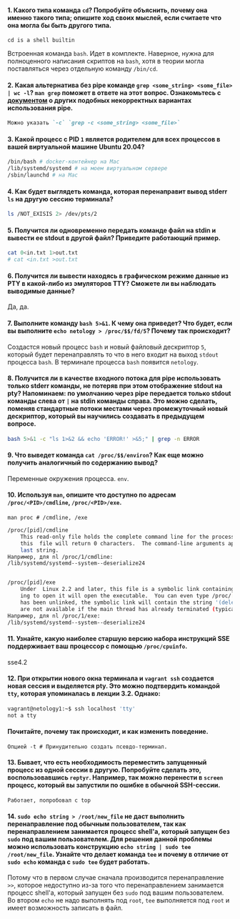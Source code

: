 #### 1. Какого типа команда `cd`? Попробуйте объяснить, почему она именно такого типа; опишите ход своих мыслей, если считаете что она могла бы быть другого типа.
`cd is a shell builtin`

Встроенная команда `bash`. Идет в комплекте. Наверное, нужна для полноценного написания скриптов на `bash`, хотя
в теории могла поставляться через отдельную команду `/bin/cd`.

#### 2. Какая альтернатива без pipe команде `grep <some_string> <some_file> | wc -l`? `man grep` поможет в ответе на этот вопрос. Ознакомьтесь с [документом](http://www.smallo.ruhr.de/award.html) о других подобных некорректных вариантах использования pipe.
```markdown
Можно указать `-c` `grep -c <some_string> <some_file>`
```

#### 3. Какой процесс с PID `1` является родителем для всех процессов в вашей виртуальной машине Ubuntu 20.04?
```bash
/bin/bash # docker-контейнер на Mac
/lib/systemd/systemd # на моем виртуальном сервере
/sbin/launchd # на Mac
```

#### 4. Как будет выглядеть команда, которая перенаправит вывод stderr `ls` на другую сессию терминала?
```bash
ls /NOT_EXISIS 2> /dev/pts/2
```

#### 5. Получится ли одновременно передать команде файл на stdin и вывести ее stdout в другой файл? Приведите работающий пример.
```bash
cat 0<in.txt 1>out.txt
# cat <in.txt >out.txt
```

#### 6. Получится ли вывести находясь в графическом режиме данные из PTY в какой-либо из эмуляторов TTY? Сможете ли вы наблюдать выводимые данные?
Да, да.

#### 7. Выполните команду `bash 5>&1`. К чему она приведет? Что будет, если вы выполните `echo netology > /proc/$$/fd/5`? Почему так происходит?
Создастся новый процесс `bash` и новый файловый дескриптор `5`, который будет перенаправлять то что в него входит на выход `stdout` процесса `bash`.
В терминале процесса `bash` появится `netology`. 

#### 8. Получится ли в качестве входного потока для pipe использовать только stderr команды, не потеряв при этом отображение stdout на pty? Напоминаем: по умолчанию через pipe передается только stdout команды слева от `|` на stdin команды справа. Это можно сделать, поменяв стандартные потоки местами через промежуточный новый дескриптор, который вы научились создавать в предыдущем вопросе.
```bash
bash 5>&1 -c "ls 1>&2 && echo 'ERROR!' >&5;" | grep -n ERROR
```

#### 9. Что выведет команда `cat /proc/$$/environ`? Как еще можно получить аналогичный по содержанию вывод?
Переменные окружения процесса. `env`.

#### 10. Используя `man`, опишите что доступно по адресам `/proc/<PID>/cmdline`, `/proc/<PID>/exe`.
`man proc # /cmdline, /exe`

```bash
/proc/[pid]/cmdline
    This read-only file holds the complete command line for the process, unless the process is a zombie.  In the latter case, there is nothing in this file: that is, a read on
    this  file will return 0 characters.  The command-line arguments appear in this file as a set of strings separated by null bytes ('\0'), with a further null byte after the
    last string.
Например, для nl /proc/1/cmdline:
/lib/systemd/systemd--system--deserialize24


/proc/[pid]/exe
    Under  Linux 2.2 and later, this file is a symbolic link containing the actual pathname of the executed command.  This symbolic link can be dereferenced normally; attempt‐
    ing to open it will open the executable.  You can even type /proc/[pid]/exe to run another copy of the same executable that is being run by process [pid].  If the pathname
    has been unlinked, the symbolic link will contain the string '(deleted)' appended to the original pathname.  In a multithreaded process, the contents of this symbolic link
    are not available if the main thread has already terminated (typically by calling pthread_exit(3)).
Например, для nl /proc/1/exe:
/lib/systemd/systemd--system--deserialize24
```

#### 11. Узнайте, какую наиболее старшую версию набора инструкций SSE поддерживает ваш процессор с помощью `/proc/cpuinfo`.
sse4.2

#### 12. При открытии нового окна терминала и `vagrant ssh` создается новая сессия и выделяется pty. Это можно подтвердить командой `tty`, которая упоминалась в лекции 3.2. Однако:
```bash
vagrant@netology1:~$ ssh localhost 'tty'
not a tty
```
#### Почитайте, почему так происходит, и как изменить поведение.

`Опцией -t # Принудительно создать псевдо-терминал.`

#### 13. Бывает, что есть необходимость переместить запущенный процесс из одной сессии в другую. Попробуйте сделать это, воспользовавшись `reptyr`. Например, так можно перенести в `screen` процесс, который вы запустили по ошибке в обычной SSH-сессии.
`Работает, попробовал с top`

#### 14. `sudo echo string > /root/new_file` не даст выполнить перенаправление под обычным пользователем, так как перенаправлением занимается процесс shell'а, который запущен без `sudo` под вашим пользователем. Для решения данной проблемы можно использовать конструкцию `echo string | sudo tee /root/new_file`. Узнайте что делает команда `tee` и почему в отличие от `sudo echo` команда с `sudo tee` будет работать.
Потому что в первом случае сначала производится перенаправление `>>`, которое недоступно из-за того что перенаправлением
занимается процесс shell'а, который запущен без `sudo` под вашим пользователем.
Во втором `echo` не надо выполнять под `root`, `tee` выполняется под `root` и имеет возможность записать в файл.